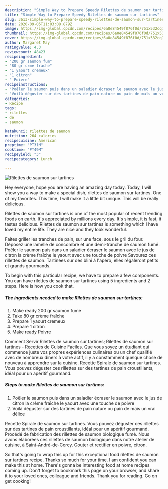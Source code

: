 ```yaml
---
description: "Simple Way to Prepare Speedy Rilettes de saumon sur tartines"
title: "Simple Way to Prepare Speedy Rilettes de saumon sur tartines"
slug: 3613-simple-way-to-prepare-speedy-rilettes-de-saumon-sur-tartines
date: 2020-09-05T11:03:08.879Z
image: https://img-global.cpcdn.com/recipes/6a0e84549f876f0d/751x532cq70/rilettes-de-saumon-sur-tartines-photo-principale-de-la-recette.jpg
thumbnail: https://img-global.cpcdn.com/recipes/6a0e84549f876f0d/751x532cq70/rilettes-de-saumon-sur-tartines-photo-principale-de-la-recette.jpg
cover: https://img-global.cpcdn.com/recipes/6a0e84549f876f0d/751x532cq70/rilettes-de-saumon-sur-tartines-photo-principale-de-la-recette.jpg
author: Margaret May
ratingvalue: 4.3
reviewcount: 48423
recipeingredient:
- "200 gr saumon fum"
- "80 gr crme frache"
- "1 yaourt cremeux"
- "1 citron"
- " Poivre"
recipeinstructions:
- "Poêler le saumon puis dans un saladier écraser le saumon avec le jus de citron la crème fraîche le yaourt avec une touche de poivre"
- "Voilà déguster sur des tartines de pain nature ou pain de maïs un vrai délice"
categories:
- Recipe
tags:
- rilettes
- de
- saumon

katakunci: rilettes de saumon 
nutrition: 264 calories
recipecuisine: American
preptime: "PT31M"
cooktime: "PT49M"
recipeyield: "3"
recipecategory: Lunch

---
```



![Rilettes de saumon sur tartines](https://img-global.cpcdn.com/recipes/6a0e84549f876f0d/751x532cq70/rilettes-de-saumon-sur-tartines-photo-principale-de-la-recette.jpg)

Hey everyone, hope you are having an amazing day today. Today, I will show you a way to make a special dish, rilettes de saumon sur tartines. One of my favorites. This time, I will make it a little bit unique. This will be really delicious.

Rilettes de saumon sur tartines is one of the most popular of recent trending foods on earth. It's appreciated by millions every day. It's simple, it is fast, it tastes delicious. Rilettes de saumon sur tartines is something which I have loved my entire life. They are nice and they look wonderful.

Faites griller les tranches de pain, sur une face, sous le gril du four. Déposez une lamelle de concombre et une demi-tranche de saumon fumé. Poêler le saumon puis dans un saladier écraser le saumon avec le jus de citron la crème fraîche le yaourt avec une touche de poivre Savourez ces rillettes de saumon. Tartinées sur des blini à l&#39;apéro, elles régaleront petits et grands gourmands.


To begin with this particular recipe, we have to prepare a few components. You can have rilettes de saumon sur tartines using 5 ingredients and 2 steps. Here is how you cook that.

<!--inarticleads1-->

##### The ingredients needed to make Rilettes de saumon sur tartines:

1. Make ready 200 gr saumon fumé
1. Take 80 gr crème fraîche
1. Prepare 1 yaourt cremeux
1. Prepare 1 citron
1. Make ready  Poivre


Comment Servir Rilettes de saumon sur tartines; Rilettes de saumon sur tartines - Recettes de Cuisine Faciles. Que vous soyez un étudiant qui commence juste vos propres expériences culinaires ou un chef qualifié avec de nombreux dîners à votre actif, il y a constamment quelque chose de nouveau à apprendre sur la cuisine. Recette Spirale de saumon sur tartines. Vous pouvez déguster ces rillettes sur des tartines de pain croustillants, idéal pour un apéritif gourmand. 

<!--inarticleads2-->

##### Steps to make Rilettes de saumon sur tartines:

1. Poêler le saumon puis dans un saladier écraser le saumon avec le jus de citron la crème fraîche le yaourt avec une touche de poivre
1. Voilà déguster sur des tartines de pain nature ou pain de maïs un vrai délice


Recette Spirale de saumon sur tartines. Vous pouvez déguster ces rillettes sur des tartines de pain croustillants, idéal pour un apéritif gourmand. Procédé de fabrication des rillettes de saumon biologique fumé. Nous avons élaborées ces rillettes de saumon biologique dans notre atelier de cuisine, à Saint-André-de-Corcy. Gouter et rectifier en poivre, citron. 

So that's going to wrap this up for this exceptional food rilettes de saumon sur tartines recipe. Thanks so much for your time. I am confident you can make this at home. There's gonna be interesting food at home recipes coming up. Don't forget to bookmark this page on your browser, and share it to your loved ones, colleague and friends. Thank you for reading. Go on get cooking!
